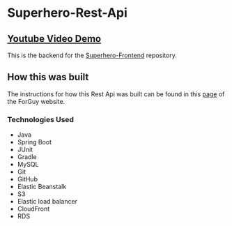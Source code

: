# Superhero-Rest-Api
## [Youtube Video Demo](https://youtu.be/oiSVeGPf31E?si=rgANJYLVMZLE_ARk)

This is the backend for the [Superhero-Frontend](https://github.com/MichaelT-W23/Superhero-Frontend) repository.

## How this was built

The instructions for how this Rest Api was built can be found in this [page](https://michaelt-w23.github.io/ForGuy/CompSci/SetupProjects/flask-PostgreSQL) of the ForGuy website.


### Technologies Used
- Java
- Spring Boot
- JUnit
- Gradle
- MySQL
- Git
- GitHub
- Elastic Beanstalk
- S3
- Elastic load balancer
- CloudFront
- RDS
